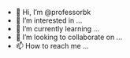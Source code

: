 - 👋 Hi, I’m @professorbk
- 👀 I’m interested in ...
- 🌱 I’m currently learning ...
- 💞️ I’m looking to collaborate on ...
- 📫 How to reach me ...

<!---
professorbk/professorbk is a ✨ special ✨ repository because its `README.md` (this file) appears on your GitHub profile.
You can click the Preview link to take a look at your changes.
--->
